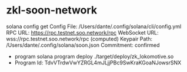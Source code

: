 # zkl-soon-network

solana config get
Config File: /Users/dante/.config/solana/cli/config.yml
RPC URL: https://rpc.testnet.soo.network/rpc 
WebSocket URL: wss://rpc.testnet.soo.network/rpc (computed)
Keypair Path: /Users/dante/.config/solana/soon.json 
Commitment: confirmed 


* program solana program deploy ./target/deploy/zk_lokomotive.so
* Program Id: TdvVTrdwVwYZRGL4mJLjjPBc9SwKraKGoaNJowsrSNX


